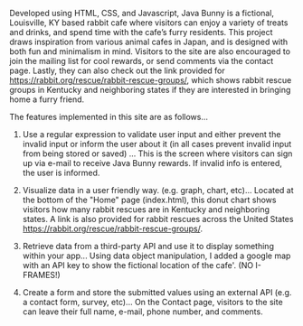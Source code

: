 Developed using HTML, CSS, and Javascript, Java Bunny is a fictional, Louisville, KY based rabbit cafe where visitors can enjoy a variety of treats and drinks, and spend time with the cafe’s furry residents. 
This project draws inspiration from various animal cafes in Japan, and is designed with both fun and minimalism in mind. Visitors to the site are also encouraged to join the mailing list for cool
rewards, or send comments via the contact page. Lastly, they can also check out the link provided for https://rabbit.org/rescue/rabbit-rescue-groups/, which shows rabbit rescue groups in Kentucky
and neighboring states if they are interested in bringing home a furry friend.

 The features implemented in this site are as follows...
 
1. Use a regular expression to validate user input and either prevent the invalid input or inform the user about it (in all cases prevent invalid input from being stored or saved) ...
   This is the screen where visitors can sign up via e-mail to receive Java Bunny rewards. If invalid info is entered, the user is informed.

2. Visualize data in a user friendly way. (e.g. graph, chart, etc)...
   Located at the bottom of the "Home" page (index.html), this donut chart shows visitors how many rabbit rescues are in Kentucky and neighboring states.
   A link is also provided for rabbit rescues across the United States https://rabbit.org/rescue/rabbit-rescue-groups/.

3. Retrieve data from a third-party API and use it to display something within your app...
   Using data object manipulation, I added a google map with an API key to show the fictional location of the cafe'.
   (NO I-FRAMES!)

4. Create a form and store the submitted values using an external API (e.g. a contact form, survey, etc)...
   On the Contact page, visitors to the site can leave their full name, e-mail, phone number, and comments.
